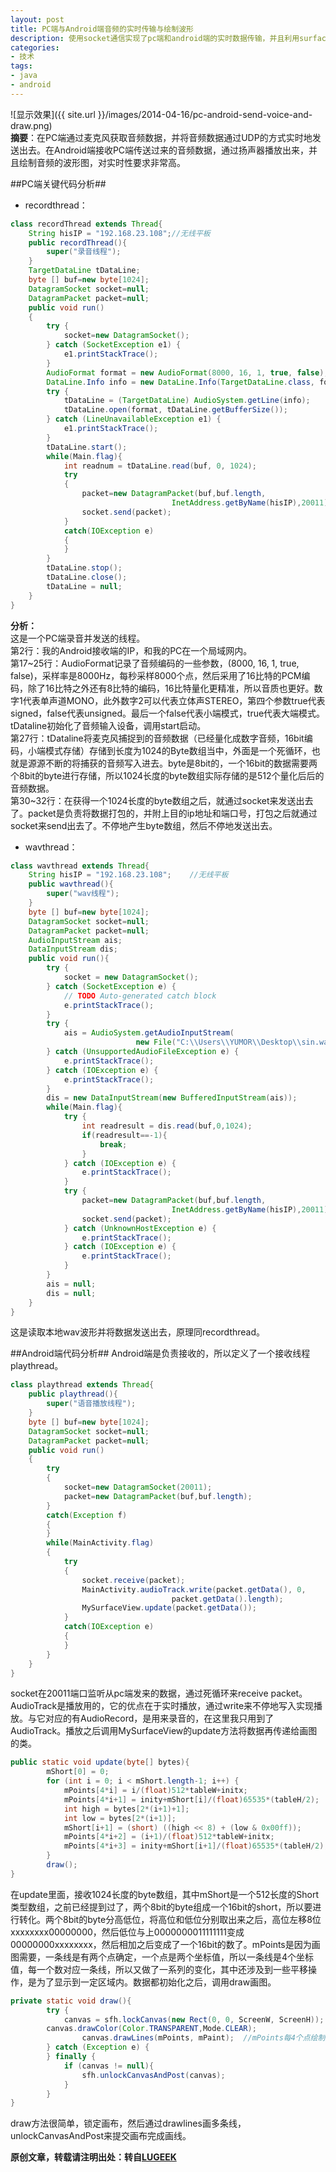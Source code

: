 ```yaml
---
layout: post
title: PC端与Android端音频的实时传输与绘制波形
description: 使用socket通信实现了pc端和android端的实时数据传输，并且利用surfaceview绘制波形图。
categories:
- 技术
tags:
- java
- android
---
```


![显示效果]({{ site.url }}/images/2014-04-16/pc-android-send-voice-and-draw.png)  
**摘要**：在PC端通过麦克风获取音频数据，并将音频数据通过UDP的方式实时地发送出去。在Android端接收PC端传送过来的音频数据，通过扬声器播放出来，并且绘制音频的波形图，对实时性要求非常高。

##PC端关键代码分析##
+ recordthread：

```java
class recordThread extends Thread{
    String hisIP = "192.168.23.108";//无线平板
	public recordThread(){
		super("录音线程");
	}
	TargetDataLine tDataLine;
	byte [] buf=new byte[1024];
	DatagramSocket socket=null;
	DatagramPacket packet=null;
	public void run()
	{
		try {
			socket=new DatagramSocket();
		} catch (SocketException e1) {
			e1.printStackTrace();
		}
		AudioFormat format = new AudioFormat(8000, 16, 1, true, false);
		DataLine.Info info = new DataLine.Info(TargetDataLine.class, format);
		try {
			tDataLine = (TargetDataLine) AudioSystem.getLine(info);
			tDataLine.open(format, tDataLine.getBufferSize());
		} catch (LineUnavailableException e1) {
			e1.printStackTrace();
		}
		tDataLine.start();
		while(Main.flag){
			int readnum = tDataLine.read(buf, 0, 1024);
			try
			{
				packet=new DatagramPacket(buf,buf.length,
									InetAddress.getByName(hisIP),20011);
				socket.send(packet);
			}
			catch(IOException e)
			{
			}
		}
		tDataLine.stop();
		tDataLine.close();
		tDataLine = null;	
	}
}
```
**分析：**  
这是一个PC端录音并发送的线程。  
第2行：我的Android接收端的IP，和我的PC在一个局域网内。  
第17~25行：AudioFormat记录了音频编码的一些参数，(8000, 16, 1, true, false)，采样率是8000Hz，每秒采样8000个点，然后采用了16比特的PCM编码，除了16比特之外还有8比特的编码，16比特量化更精准，所以音质也更好。数字1代表单声道MONO，此外数字2可以代表立体声STEREO，第四个参数true代表signed，false代表unsigned。最后一个false代表小端模式，true代表大端模式。tDataline初始化了音频输入设备，调用start启动。  
第27行：tDataline将麦克风捕捉到的音频数据（已经量化成数字音频，16bit编码，小端模式存储）存储到长度为1024的Byte数组当中，外面是一个死循环，也就是源源不断的将捕获的音频写入进去。byte是8bit的，一个16bit的数据需要两个8bit的byte进行存储，所以1024长度的byte数组实际存储的是512个量化后后的音频数据。  
第30~32行：在获得一个1024长度的byte数组之后，就通过socket来发送出去了。packet是负责将数据打包的，并附上目的ip地址和端口号，打包之后就通过socket来send出去了。不停地产生byte数组，然后不停地发送出去。  

+ wavthread：

```java
class wavthread extends Thread{
	String hisIP = "192.168.23.108";    //无线平板
	public wavthread(){
		super("wav线程");
	}
	byte [] buf=new byte[1024];
	DatagramSocket socket=null;
	DatagramPacket packet=null;
	AudioInputStream ais;
	DataInputStream dis;
	public void run(){
		try {
			socket = new DatagramSocket();
		} catch (SocketException e) {
			// TODO Auto-generated catch block
			e.printStackTrace();
		}
		try {
			ais = AudioSystem.getAudioInputStream(
                            new File("C:\\Users\\YUMOR\\Desktop\\sin.wav"));	
		} catch (UnsupportedAudioFileException e) {
			e.printStackTrace();
		} catch (IOException e) {
			e.printStackTrace();
		}
		dis = new DataInputStream(new BufferedInputStream(ais));
		while(Main.flag){
			try {
				int readresult = dis.read(buf,0,1024);
				if(readresult==-1){
					break;
				}
			} catch (IOException e) {
				e.printStackTrace();
			}
			try {
				packet=new DatagramPacket(buf,buf.length,
                                    InetAddress.getByName(hisIP),20011);
				socket.send(packet);
			} catch (UnknownHostException e) {
				e.printStackTrace();
			} catch (IOException e) {
				e.printStackTrace();
			}	
		}
		ais = null;
		dis = null;
	}
}
```
这是读取本地wav波形并将数据发送出去，原理同recordthread。  

##Android端代码分析##
Android端是负责接收的，所以定义了一个接收线程playthread。

```java
class playthread extends Thread{
	public playthread(){
		super("语音播放线程");
	}
	byte [] buf=new byte[1024];
	DatagramSocket socket=null;
	DatagramPacket packet=null;
	public void run()
	{
		try
		{		
			socket=new DatagramSocket(20011);
			packet=new DatagramPacket(buf,buf.length);
		}
		catch(Exception f)
		{
		}
		while(MainActivity.flag)
		{			
			try
			{			
				socket.receive(packet);
				MainActivity.audioTrack.write(packet.getData(), 0,
                                    packet.getData().length);
				MySurfaceView.update(packet.getData());
			}
			catch(IOException e)
			{
			}
		}
	}
}
```
socket在20011端口监听从pc端发来的数据，通过死循环来receive packet。AudioTrack是播放用的，它的优点在于实时播放，通过write来不停地写入实现播放。与它对应的有AudioRecord，是用来录音的，在这里我只用到了AudioTrack。播放之后调用MySurfaceView的update方法将数据再传递给画图的类。  

```java
public static void update(byte[] bytes){
		mShort[0] = 0;
		for (int i = 0; i < mShort.length-1; i++) {
			mPoints[4*i] = i/(float)512*tableW+initx;
			mPoints[4*i+1] = inity+mShort[i]/(float)65535*(tableH/2);
			int high = bytes[2*(i+1)+1];
			int low = bytes[2*(i+1)];
			mShort[i+1] = (short) ((high << 8) + (low & 0x00ff));
			mPoints[4*i+2] = (i+1)/(float)512*tableW+initx;
			mPoints[4*i+3] = inity+mShort[i+1]/(float)65535*(tableH/2);
		}
		draw();
}
```
在update里面，接收1024长度的byte数组，其中mShort是一个512长度的Short类型数组，之前已经提到过了，两个8bit的byte组成一个16bit的short，所以要进行转化。两个8bit的byte分高低位，将高位和低位分别取出来之后，高位左移8位xxxxxxxx00000000，然后低位与上0000000011111111变成00000000xxxxxxxx，然后相加之后变成了一个16bit的数了。mPoints是因为画图需要，一条线是有两个点确定，一个点是两个坐标值，所以一条线是4个坐标值，每一个数对应一条线，所以又做了一系列的变化，其中还涉及到一些平移操作，是为了显示到一定区域内。数据都初始化之后，调用draw画图。  

```java
private static void draw(){
    	try {
    		canvas = sfh.lockCanvas(new Rect(0, 0, ScreenW, ScreenH));	
		canvas.drawColor(Color.TRANSPARENT,Mode.CLEAR);
                canvas.drawLines(mPoints, mPaint);  //mPoints每4个点绘制一条线
		} catch (Exception e) {
		} finally {
			if (canvas != null){
				sfh.unlockCanvasAndPost(canvas);
			}
		}
}
```
draw方法很简单，锁定画布，然后通过drawlines画多条线，unlockCanvasAndPost来提交画布完成画线。 
 
**原创文章，转载请注明出处：转自[LUGEEK](http://lugeek.com)**